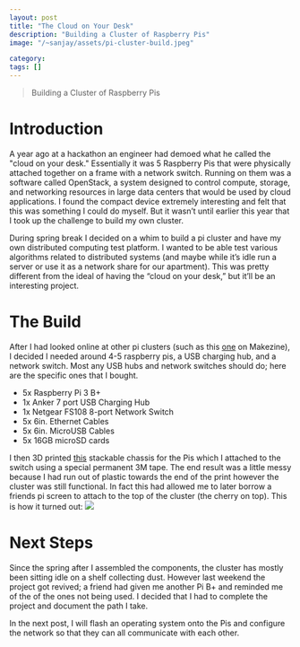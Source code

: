 ```yaml
---
layout: post
title: "The Cloud on Your Desk"
description: "Building a Cluster of Raspberry Pis"
image: "/~sanjay/assets/pi-cluster-build.jpeg"

category: 
tags: []
---
```

> Building a Cluster of Raspberry Pis

# Introduction
A year ago at a hackathon an engineer had demoed what he called the "cloud on your desk." Essentially it was  5 Raspberry Pis that were physically attached together on a frame with a network switch. Running on them was a software called OpenStack, a system designed to control compute, storage, and networking resources in large data centers that would be used by cloud applications. I found the compact device extremely interesting and felt that this was something I could do myself. But it wasn’t until earlier this year that I took up the challenge to build my own cluster. 

During spring break I decided on a whim to build a pi cluster and have my own distributed computing test platform. I wanted to be able test various algorithms related to distributed systems (and maybe while it’s idle run a server or use it as a network share for our apartment). This was pretty different from the ideal of having the “cloud on your desk,” but it’ll be an interesting project. 

# The Build 
After I had looked online at other pi clusters (such as this [one](https://makezine.com/projects/build-a-compact-4-node-raspberry-pi-cluster/) on Makezine), I decided I needed around 4-5 raspberry pis, a USB charging hub, and a network switch. Most any USB hubs and network switches should do; here are the specific ones that I bought. 

* 5x Raspberry Pi 3 B+
* 1x Anker 7 port USB Charging Hub 
* 1x Netgear FS108 8-port Network Switch
* 5x 6in. Ethernet Cables 
* 5x 6in. MicroUSB Cables 
* 5x 16GB microSD cards 

I then 3D printed [this](https://www.thingiverse.com/thing:1573414) stackable chassis for the Pis which I attached to the switch using a special permanent 3M tape. The end result was a little messy because I had run out of plastic towards the end of the print however the cluster was still functional. In fact this had allowed me to later borrow a friends pi screen to attach to the top of the cluster (the cherry on top). This is how it turned out:
![](/~sanjay/assets/pi-cluster-build.jpeg)

# Next Steps 
Since the spring after I assembled the components, the cluster has mostly been sitting idle on a shelf collecting dust. However last weekend the project got revived; a friend had given me another Pi B+ and reminded me of the of the ones not being used.  I decided that I had to complete the project and document the path I take.

In the next post, I will flash an operating system onto the Pis and configure the network so that they can all communicate with each other. 